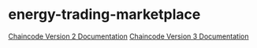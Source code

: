 # energy-trading-marketplace

[Chaincode Version 2 Documentation](chaincodev2/README.md)
[Chaincode Version 3 Documentation](chaincodev3/README.md)
